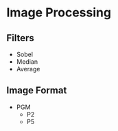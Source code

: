 # Image Processing

## Filters
- Sobel
- Median
- Average

## Image Format
- PGM
    - P2
    - P5



